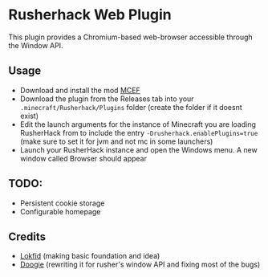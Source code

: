
# Rusherhack Web Plugin

This plugin provides a Chromium-based web-browser accessible through the Window API.

## Usage
- Download and install the mod [MCEF](https://modrinth.com/mod/mcef)
- Download the plugin from the Releases tab into your `.minecraft/Rusherhack/Plugins` folder (create the folder if it doesnt exist)
- Edit the launch arguments for the instance of Minecraft you are loading RusherHack from to include the entry
`-Drusherhack.enablePlugins=true` (make sure to set it for jvm and not mc in some launchers)
- Launch your RusherHack instance and open the Windows menu. A new window called Browser should appear

## TODO:
- Persistent cookie storage
- Configurable homepage

## Credits
- [Lokfid](https://github.com/Lokfid) (making basic foundation and idea)
- [Doogie](https://github.com/doogie13) (rewriting it for rusher's window API and fixing most of the bugs)

